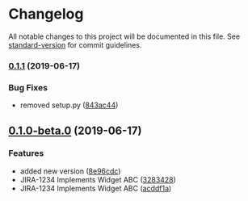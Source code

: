 # Changelog

All notable changes to this project will be documented in this file. See [standard-version](https://github.com/conventional-changelog/standard-version) for commit guidelines.

### [0.1.1](https://github.com/Ronyonka/test-project/compare/v0.1.0...v0.1.1) (2019-06-17)


### Bug Fixes

* removed setup.py ([843ac44](https://github.com/Ronyonka/test-project/commit/843ac44))



## [0.1.0-beta.0](https://github.com/Ronyonka/test-project/compare/v2.0.2-0...v0.1.0-beta.0) (2019-06-17)


### Features

* added new version ([8e96cdc](https://github.com/Ronyonka/test-project/commit/8e96cdc))
* JIRA-1234 Implements Widget ABC ([3283428](https://github.com/Ronyonka/test-project/commit/3283428))
* JIRA-1234 Implements Widget ABC ([acddf1a](https://github.com/Ronyonka/test-project/commit/acddf1a))
